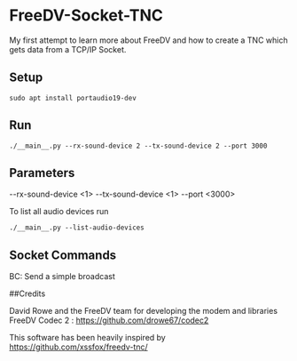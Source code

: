 # FreeDV-Socket-TNC
My first attempt to learn more about FreeDV and how to create a TNC which gets data from a TCP/IP Socket.

## Setup
```
sudo apt install portaudio19-dev
```


## Run
```
./__main__.py --rx-sound-device 2 --tx-sound-device 2 --port 3000
```

## Parameters
--rx-sound-device <1>
--tx-sound-device <1>
--port <3000>

To list all audio devices run 
```
./__main__.py --list-audio-devices
```


## Socket Commands

BC:<DATA>    Send a simple broadcast




##Credits

David Rowe and the FreeDV team for developing the modem and libraries
FreeDV Codec 2 : https://github.com/drowe67/codec2


This software has been heavily inspired by https://github.com/xssfox/freedv-tnc/
